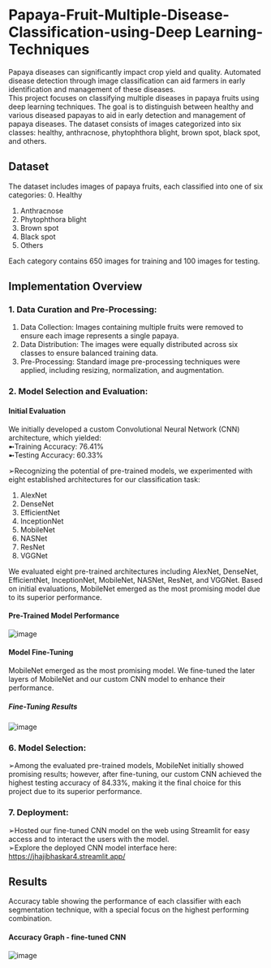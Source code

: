 # Papaya-Fruit-Multiple-Disease-Classification-using-Deep Learning-Techniques
Papaya diseases can significantly impact crop yield and quality. Automated disease detection through image classification can aid farmers in early identification and management of these diseases.<br>
This project focuses on classifying multiple diseases in papaya fruits using deep learning techniques. The goal is to distinguish between healthy and various diseased papayas to aid in early detection and management of papaya diseases. The dataset consists of images categorized into six classes: healthy, anthracnose, phytophthora blight, brown spot, black spot, and others.

## Dataset
The dataset includes images of papaya fruits, each classified into one of six categories:
0. Healthy<br>
1. Anthracnose<br>
2. Phytophthora blight<br>
3. Brown spot<br>
4. Black spot<br>
5. Others<br>

Each category contains 650 images for training and 100 images for testing.

## Implementation Overview
### 1. Data Curation and Pre-Processing:
1. Data Collection: Images containing multiple fruits were removed to ensure each image represents a single papaya.
2. Data Distribution: The images were equally distributed across six classes to ensure balanced training data.
3. Pre-Processing: Standard image pre-processing techniques were applied, including resizing, normalization, and augmentation.
### 2. Model Selection and Evaluation:
#### Initial Evaluation
We initially developed a custom Convolutional Neural Network (CNN) architecture, which yielded:<br>
➼Training Accuracy: 76.41%<br>
➼Testing Accuracy: 60.33%

➢Recognizing the potential of pre-trained models, we experimented with eight established architectures for our classification task:
1. AlexNet<br>
2. DenseNet<br>
3. EfficientNet<br>
4. InceptionNet<br>
5. MobileNet<br>
6. NASNet<br>
7. ResNet<br>
8. VGGNet<br>

We evaluated eight pre-trained architectures including AlexNet, DenseNet, EfficientNet, InceptionNet, MobileNet, NASNet, ResNet, and VGGNet.
Based on initial evaluations, MobileNet emerged as the most promising model due to its superior performance.
#### Pre-Trained Model Performance
![image](https://github.com/Jhajibhaskar/Papaya-Fruit-Multiple-Disease-Classification-using-DL-Techniques/assets/84240276/c3a2b529-4691-4bb7-92c9-fc8a20c544f0)
#### Model Fine-Tuning

MobileNet emerged as the most promising model. We fine-tuned the later layers of MobileNet and our custom CNN model to enhance their performance.

##### Fine-Tuning Results
![image](https://github.com/Jhajibhaskar/Papaya-Fruit-Multiple-Disease-Classification-using-DL-Techniques/assets/84240276/f1ddb499-cce5-48ac-ba5f-d4845ad6bbd8)

### 6. Model Selection:
➢Among the evaluated pre-trained models, MobileNet initially showed promising results; however, after fine-tuning, our custom CNN achieved the highest testing accuracy of 84.33%, making it the final choice for this project due to its superior performance.
### 7. Deployment:
➢Hosted our fine-tuned CNN model on the web using Streamlit for easy access and to interact the users with the model.<br>
➢Explore the deployed CNN model interface here: https://jhajibhaskar4.streamlit.app/
## Results
Accuracy table showing the performance of each classifier with each segmentation technique, with a special focus on the highest performing combination.
#### Accuracy Graph - fine-tuned CNN
![image](https://github.com/Jhajibhaskar/Papaya-Fruit-Multiple-Disease-Classification-using-DL-Techniques/assets/84240276/1a4027c6-2168-4ae7-9f49-1b65d491ea0b)








